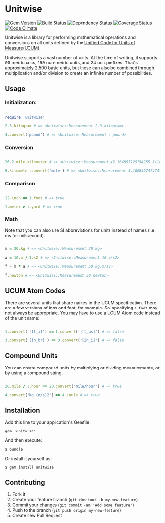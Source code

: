 # Unitwise

[![Gem Version](https://badge.fury.io/rb/unitwise.png)](http://badge.fury.io/rb/unitwise)
[![Build Status](https://travis-ci.org/joshwlewis/unitwise.png)](https://travis-ci.org/joshwlewis/unitwise)
[![Dependency Status](https://gemnasium.com/joshwlewis/unitwise.png)](https://gemnasium.com/joshwlewis/unitwise)
[![Coverage Status](https://coveralls.io/repos/joshwlewis/unitwise/badge.png)](https://coveralls.io/r/joshwlewis/unitwise)
[![Code Climate](https://codeclimate.com/github/joshwlewis/unitwise.png)](https://codeclimate.com/github/joshwlewis/unitwise)


Unitwise is a library for performing mathematical operations and conversions on all units defined by the [Unified Code for Units of Measure(UCUM)](http://unitsofmeasure.org/).

Unitwise supports a vast number of units. At the time of writing, it supports 95 metric units, 199 non-metric units, and 24 unit prefixes. That's approximately 2,500 basic units, but these can also be combined through multiplication and/or division to create an infinite number of possibilities.

## Usage

### Initialization:

```ruby

require 'unitwise'

2.3.kilogram # => <Unitwise::Measurement 2.3 kilogram>

4.convert('pound') # => <Unitwise::Measurement 4 pound>

```

### Conversion

```ruby

26.2.mile.kilometer # => <Unitwise::Measurement 42.164897129794255 kilometer>

5.kilometer.convert('mile') # => <Unitwise::Measurement 3.106849747474748 mile>

```

### Comparison

```ruby

12.inch == 1.foot # => true

1.meter > 1.yard # => true

```

### Math

Note that you can also use SI abbreviations for units instead of names (i.e. ms for millisecond).

```ruby

m = 20.kg # => <Unitwise::Measurement 20 kg>

a = 10.m / 1.s2 # => <Unitwise::Measurement 10 m/s2>

f = m * a # => <Unitwise::Measurement 50 kg.m/s2>

f.newton # => <Unitwise::Measurement 50 newton>

```

## UCUM Atom Codes

There are several units that share names in the UCUM specification. There are a few versions of inch and foot, for example. So, specifying `1.foot` may not always be appropriate. You may have to use a UCUM Atom code instead of the unit name:

```ruby

1.convert('[ft_i]') == 1.convert('[ft_us]') # => false

3.convert('[in_br]') == 3.convert('[in_i]') # => false

```

## Compound Units

You can create compound units by multiplying or dividing measurements, or by using a compound string.

```ruby

20.mile / 1.hour == 20.convert("mile/hour") # => true

4.convert("kg.(m/s)2") == 4.joule # => true

```

## Installation

Add this line to your application's Gemfile:

    gem 'unitwise'

And then execute:

    $ bundle

Or install it yourself as:

    $ gem install unitwise


## Contributing

1. Fork it
2. Create your feature branch (`git checkout -b my-new-feature`)
3. Commit your changes (`git commit -am 'Add some feature'`)
4. Push to the branch (`git push origin my-new-feature`)
5. Create new Pull Request
